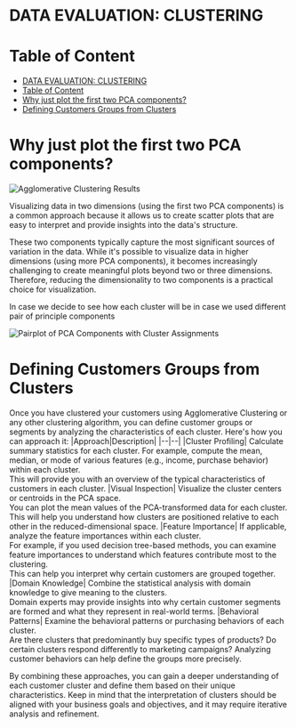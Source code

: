 # DATA EVALUATION: CLUSTERING

# Table of Content
- [DATA EVALUATION: CLUSTERING](#data-evaluation-clustering)
- [Table of Content](#table-of-content)
- [Why just plot the first two PCA components?](#why-just-plot-the-first-two-pca-components)
- [Defining Customers Groups from Clusters](#defining-customers-groups-from-clusters)

# Why just plot the first two PCA components?

![Agglomerative Clustering Results](https://github.com/AhmedYousriSobhi/aCupOfTea/assets/66730765/d346691c-9539-495b-b327-10dc34462143)

Visualizing data in two dimensions (using the first two PCA components) is a common approach because it allows us to create scatter plots that are easy to interpret and provide insights into the data's structure. 

These two components typically capture the most significant sources of variation in the data. While it's possible to visualize data in higher dimensions (using more PCA components), it becomes increasingly challenging to create meaningful plots beyond two or three dimensions. Therefore, reducing the dimensionality to two components is a practical choice for visualization.

In case we decide to see how each cluster will be in case we used different pair of principle components

![Pairplot of PCA Components with Cluster Assignments](https://github.com/AhmedYousriSobhi/aCupOfTea/assets/66730765/19f6c4f9-911a-4fc0-b197-7efd22c73440)


# Defining Customers Groups from Clusters
Once you have clustered your customers using Agglomerative Clustering or any other clustering algorithm, you can define customer groups or segments by analyzing the characteristics of each cluster. Here's how you can approach it:
|Approach|Description|
|--|--|
|Cluster Profiling| Calculate summary statistics for each cluster. For example, compute the mean, median, or mode of various features (e.g., income, purchase behavior) within each cluster. </br>This will provide you with an overview of the typical characteristics of customers in each cluster.
|Visual Inspection| Visualize the cluster centers or centroids in the PCA space. </br>You can plot the mean values of the PCA-transformed data for each cluster. </br>This will help you understand how clusters are positioned relative to each other in the reduced-dimensional space.
|Feature Importance| If applicable, analyze the feature importances within each cluster. </br>For example, if you used decision tree-based methods, you can examine feature importances to understand which features contribute most to the clustering. </br>This can help you interpret why certain customers are grouped together.
|Domain Knowledge| Combine the statistical analysis with domain knowledge to give meaning to the clusters. </br>Domain experts may provide insights into why certain customer segments are formed and what they represent in real-world terms.
|Behavioral Patterns| Examine the behavioral patterns or purchasing behaviors of each cluster. </br>Are there clusters that predominantly buy specific types of products? Do certain clusters respond differently to marketing campaigns? Analyzing customer behaviors can help define the groups more precisely.

By combining these approaches, you can gain a deeper understanding of each customer cluster and define them based on their unique characteristics. Keep in mind that the interpretation of clusters should be aligned with your business goals and objectives, and it may require iterative analysis and refinement.
